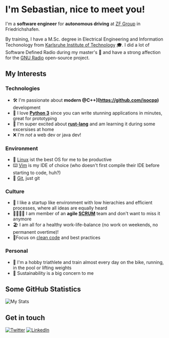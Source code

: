 # I'm Sebastian, nice to meet you!

I'm a **software engineer** for **autonomous driving** at [ZF Group](https://www.zf.com/) in Friedrichshafen.

By training, I have a M.Sc. degree in Electrical Engineering and Information Techonology from
[Karlsruhe Institute of Technology](https://www.kit.edu/) 🎓. I did a lot of Software Defined
Radio during my master's 📡 and have a strong affection for the [GNU Radio](https://www.gnuradio.org/) open-source project.

## My Interests
### Technologies
- 🛠 I'm passionate about **modern @C++](https://github.com/isocpp)** development
- 🐍 I love **[Python 3](https://github.com/python)** since you can write stunning applications in minutes, great for prototyping
- 🦀 I'm super excited about **[rust-lang](https://github.com/rust-lang)** and am learning it during some excersises at home
- ❌ I'm *not* a web dev or java dev!

### Environment
- 🐧 [Linux](https://github.com/torvalds/linux) ist the best OS for me to be productive
- ⌨️  [Vim](https://github.com/vim/vim) is my IDE of choice (who doesn't first compile their IDE before starting to code, huh?)
- 🌱 [Git](https://github.com/git/git), just git

### Culture
- 🎢 I like a startup like environment with low hierachies and efficient processes, where all
ideas are equally heard
- 👨‍👩‍👧‍👦 I am member of an **agile [SCRUM](https://www.scrum.org/)** team and don't want to miss it anymore
- 🏖 I am all for a healthy work-life-balance (no work on weekends, no permanent overtime)!
- 💯Focus on [clean code](https://www.goodreads.com/book/show/3735293-clean-code) and best practices

### Personal
- 🚴 I'm a hobby triathlete and train almost every day on the bike, running, in the pool or lifting weights
- 🌿 Sustainability is a big concern to me

## Some GitHub Statistics
![My Stats](https://github-readme-stats.vercel.app/api?username=sbmueller)

## Get in touch
[![Twitter](https://img.shields.io/badge/Twitter-sbmuellr-blue?logo=twitter&style=flat)](https://twitter.com/sbmuellr)
[![LinkedIn](https://img.shields.io/badge/LinkedIn-sbmueller-blue?logo=linkedin&style=flat)](https://www.linkedin.com/in/sbmueller/)